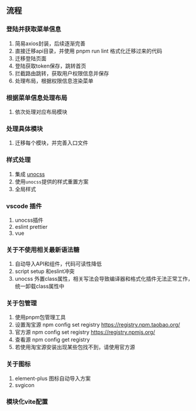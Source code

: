 ## 流程
### 登陆并获取菜单信息
1. 简易axios封装，后续逐渐完善
2. 直接迁移api目录，并使用 pnpm run lint 格式化迁移过来的代码
3. 迁移登陆页面
4. 登陆获取token保存，跳转首页
5. 拦截路由跳转，获取用户权限信息并保存
6. 处理布局，根据权限信息渲染菜单
### 根据菜单信息处理布局
1. 依次处理对应布局模块
### 处理具体模块
1. 迁移每个模块，并完善入口文件


### 样式处理
1. 集成 [unocss](https://github.com/unocss/unocss)
2. 使用`unocss`提供的样式重置方案
3. 全局样式

### vscode 插件
1. unocss插件
2. eslint prettier
3. vue

### 关于不使用相关最新语法糖
1. 自动导入API和组件，代码可读性降低
2. script setup 和eslint冲突
3. unocss 外置class属性，相关写法会导致编译器和格式化插件无法正常工作，统一卸载class属性中

### 关于包管理
1. 使用pnpm包管理工具
2. 设置淘宝源 npm config set registry https://registry.npm.taobao.org/
3. 官方源 npm config set registry https://registry.npmjs.org/
4. 查看源 npm config get registry
5. 若使用淘宝源安装出现某些包找不到，请使用官方源

### 关于图标
1. element-plus 图标自动导入方案
2. svgicon

### 模块化vite配置

